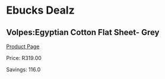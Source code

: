 
# Ebucks Dealz
## Volpes:Egyptian Cotton Flat Sheet- Grey
[Product Page](https://www.ebucks.com/web/shop/productSelected.do?prodId=489062777&catId=704984344)

Price: R319.00

Savings: 116.0


	